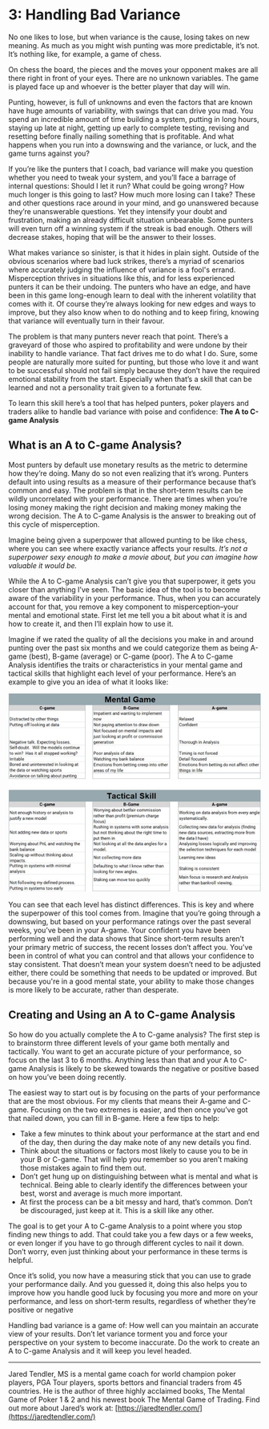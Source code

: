 # 3: Handling Bad Variance

No one likes to lose, but when variance is the cause, losing takes on new meaning. As much as you might wish punting was more predictable, it’s not. It’s nothing like, for example, a game of chess.

On chess the board, the pieces and the moves your opponent makes are all there right in front of your eyes. There are no unknown variables. The game is played face up and whoever is the better player that day will win. 

Punting, however, is full of unknowns and even the factors that are known have huge amounts of variability, with swings that can drive you mad. You spend an incredible amount of time building a system, putting in long hours, staying up late at night, getting up early to complete testing, revising and resetting before finally nailing something that is profitable. And what happens when you run into a downswing and the variance, or luck, and the game turns against you? 

If you’re like the punters that I coach, bad variance will make you question whether you need to tweak your system, and you’ll face a barrage of internal questions: Should I let it run? What could be going wrong? How much longer is this going to last? How much more losing can I take? These and other questions race around in your mind, and go unanswered because they’re unanswerable questions. Yet they intensify your doubt and frustration, making an already difficult situation unbearable. Some punters will even turn off a winning system if the streak is bad enough. Others will decrease stakes, hoping that will be the answer to their losses. 

What makes variance so sinister, is that it hides in plain sight. Outside of the obvious scenarios where bad luck strikes, there’s a myriad of scenarios where accurately judging the influence of variance is a fool's errand. Misperception thrives in situations like this, and for less experienced punters it can be their undoing. The punters who have an edge, and have been in this game long-enough learn to deal with the inherent volatility that comes with it. Of course they’re always looking for new edges and ways to improve, but they also know when to do nothing and to keep firing, knowing that variance will eventually turn in their favour. 

The problem is that many punters never reach that point. There’s a graveyard of those who aspired to profitability and were undone by their inability to handle variance. That fact drives   me to do what I do. Sure, some people are naturally more suited for punting, but those who love it and want to be successful should not fail simply because they don’t have the required emotional stability from the start. Especially when that’s a skill that can be learned and not a personality trait given to a fortunate few.

To learn this skill here’s a tool that has helped punters, poker players and traders alike to handle bad variance with poise and confidence: **The A to C-game Analysis**

## What is an A to C-game Analysis?

Most punters by default use monetary results as the metric to determine how they’re doing. Many do so not even realizing that it’s wrong. Punters default into using results as a measure of their performance because that’s common and easy. The problem is that in the short-term results can be wildly uncorrelated with your performance. There are times when you’re losing money making the right decision and making money making the wrong decision. The A to C-game Analysis is the answer to breaking out of this cycle of misperception. 

Imagine being given a superpower that allowed punting to be like chess, where you can see where exactly variance affects your results. *It’s not a superpower sexy enough to make a movie about, but you can imagine how valuable it would be.* 

While the A to C-game Analysis can’t give you that superpower, it gets you closer than anything I’ve seen. The basic idea of the tool is to become aware of the variability in your performance. Thus, when you can accurately account for that, you remove a key component to misperception–your mental and emotional state. First let me tell you a bit about what it is and how to create it, and then I’ll explain how to use it. 

Imagine if we rated the quality of all the decisions you make in and around punting over the past six months and we could categorize them as being A-game (best), B-game (average) or C-game (poor). The A to C-game Analysis identifies the traits or characteristics in your mental game and tactical skills that highlight each level of your performance. Here’s an example to give you an idea of what it looks like:

![Image of Mental Game Example](img/AtoCgame_image.jpg)

You can see that each level has distinct differences. This is key and where the superpower of this tool comes from. Imagine that you’re going through a downswing, but based on your performance ratings over the past several weeks, you’ve been in your A-game. Your confident you have been performing well and the data shows that Since short-term results aren’t your primary metric of success, the recent losses don’t affect you. You’ve been in control of what you can control and that allows your confidence to stay consistent. That doesn’t mean your system doesn’t need to be adjusted either, there could be something that needs to be updated or improved. But because you're in a good mental state, your ability to make those changes is more likely to be accurate, rather than desperate.   

## Creating and Using an A to C-game Analysis

So how do you actually complete the A to C-game analysis? The first step is to brainstorm three different levels of your game both mentally and tactically. You want to get an accurate picture of your performance, so focus on the last 3 to 6 months. Anything less than that and your A to C-game Analysis is likely to be skewed towards the negative or positive based on how you’ve been doing recently. 

The easiest way to start out is by focusing on the parts of your performance that are the most obvious. For my clients that means their A-game and C-game. Focusing on the two extremes is easier, and then once you’ve got that nailed down, you can fill in B-game. Here a few tips to help:

 - Take a few minutes to think about your performance at the start and end of the day, then during the day make note of any new details you find.
 - Think about the situations or factors most likely to cause you to be in your B or C-game. That will help you remember so you aren’t making those mistakes again to find them out.
 - Don’t get hung up on distinguishing between what is mental and what is technical. Being able to clearly identify the differences between your best, worst and average is much more important.
 - At first the process can be a bit messy and hard, that’s common. Don’t be discouraged, just keep at it. This is a skill like any other. 

The goal is to get your A to C-game Analysis to a point where you stop finding new things to add. That could take you a few days or a few weeks, or even longer if you have to go through different cycles to nail it down. Don’t worry, even just thinking about your performance in these terms is helpful. 

Once it’s solid, you now have a measuring stick that you can use to grade your performance daily. And you guessed it, doing this also helps you to improve how you handle good luck by focusing you more and more on your performance, and less on short-term results, regardless of whether they’re positive or negative

Handling bad variance is a game of: How well can you maintain an accurate view of your results. Don’t let variance torment you and force your perspective on your system to become inaccurate. Do the work to create an A to C-game Analysis and it will keep you level headed. 

---

Jared Tendler, MS is a mental game coach for world champion poker players, PGA Tour players, sports bettors and financial traders from 45 countries. He is the author of three highly acclaimed books, The Mental Game of Poker 1 & 2 and his newest book The Mental Game of Trading. Find out more about Jared’s work at: [https://jaredtendler.com/](https://jaredtendler.com/) 
